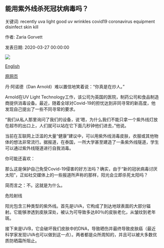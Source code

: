 ## 能用紫外线杀死冠状病毒吗？

关键词: recently uva light good uv wrinkles covid19 coronavirus equipment disinfect skin kill

作者: Zaria Gorvett

发表日期: 2020-03-27 00:00:00

![](https://ichef.bbci.co.uk/wwfeatures/live/624_351/images/live/p0/87/xk/p087xkjn.jpg)

[English](Can%20you%20kill%20coronavirus%20with%20UV%20light%3F.md)

[原网页](https://www.bbc.com/future/article/20200327-can-you-kill-coronavirus-with-uv-light)

丹·阿诺德（Dan Arnold）难以置信地笑着说：“你真是在炒人。”

Arnold在UV Light Technology工作，该公司为英国的医院，制药公司和食品制造商提供消毒设备。最近，随着全球对Covid-19的担忧达到非同寻常的新高度，他发现自己提出了一些不同寻常的要求。

“我们从私人那里询问了我们的设备，说'嗯，为什么我们不能只拿一个紫外线灯放在超市的出口上，人们就可以站在它下面几秒钟他们进去，”他说。

当前在互联网上泛滥的大量“健康”建议中，可以用紫外线消毒皮肤，衣服或其他物体的想法非常流行。据报道，在泰国，一所大学甚至建造了一条紫外线隧道，学生可以通过紫外线隧道进行自我消毒。

你可能还喜欢：

那么这是保护自己免受Covid-19侵害的好方法吗？确实，由于“新的冠状病毒讨厌太阳”，正如社交媒体上的一些报道所声称的那样，阳光会立即杀死太阳吗？

简而言之：不。这就是为什么。

危险射线

阳光包含三种类型的紫外线。首先是UVA，它构成了到达地球表面的大部分辐射。它能够渗透到皮肤深处，被认为可导致多达80％的皮肤老化，从皱纹到老年斑。

接下来是UVB，它会破坏我们皮肤中的DNA，导致晒伤并最终导致皮肤癌（最近科学家发现UVA也可以做到这一点）。两者都是众所周知的，并且可以被大多数优质防晒霜所阻止。